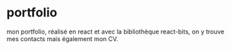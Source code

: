 # portfolio
mon portfolio, réalisé en react et avec la bibliothèque react-bits, on y trouve mes contacts mais également mon CV.
